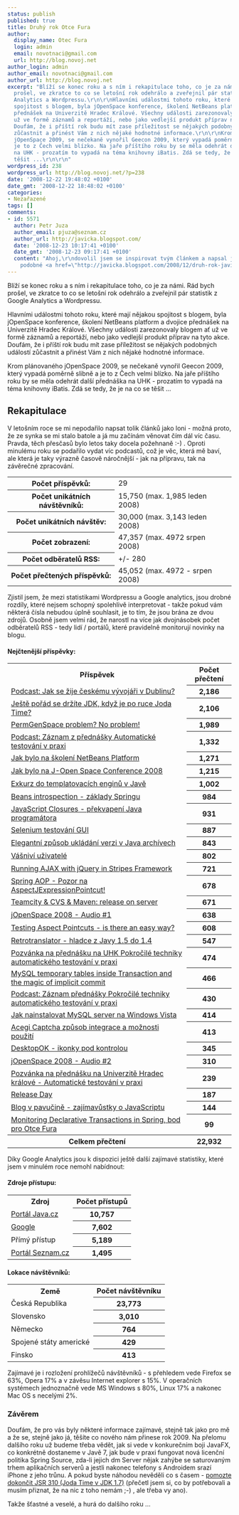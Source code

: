 ```yaml
---
status: publish
published: true
title: Druhý rok Otce Fura
author:
  display_name: Otec Fura
  login: admin
  email: novotnaci@gmail.com
  url: http://blog.novoj.net
author_login: admin
author_email: novotnaci@gmail.com
author_url: http://blog.novoj.net
excerpt: "Blíží se konec roku a s ním i rekapitulace toho, co je za námi. Rád bych
  prošel, ve zkratce to co se letošní rok odehrálo a zveřejnil pár statistik z Google
  Analytics a Wordpressu.\r\n\r\nHlavními událostmi tohoto roku, které mají nějakou
  spojitost s blogem, byla jOpenSpace konference, školení NetBeans platform a dvojice
  přednášek na Univerzitě Hradec Králové. Všechny události zarezonovaly blogem ať
  už ve formě záznamů a reportáží, nebo jako vedlejší produkt příprav na tyto akce.
  Doufám, že i příští rok budu mít zase příležitost se nějakých podobných událostí
  zůčastnit a přinést Vám z nich nějaké hodnotné informace.\r\n\r\nKrom plánovaného
  jOpenSpace 2009, se nečekaně vynořil Geecon 2009, který vypadá poměrně slibně a
  je to z Čech velmi blízko. Na jaře příštího roku by se měla odehrát další přednáška
  na UHK - prozatím to vypadá na téma knihovny iBatis. Zdá se tedy, že je na co se
  těšit ...\r\n\r\n"
wordpress_id: 238
wordpress_url: http://blog.novoj.net/?p=238
date: '2008-12-22 19:48:02 +0100'
date_gmt: '2008-12-22 18:48:02 +0100'
categories:
- Nezařazené
tags: []
comments:
- id: 5571
  author: Petr Juza
  author_email: pjuza@seznam.cz
  author_url: http://javicka.blogspot.com/
  date: '2008-12-23 10:17:41 +0100'
  date_gmt: '2008-12-23 09:17:41 +0100'
  content: "Ahoj,\r\ndovolil jsem se inspirovat tvým článkem a napsal jsem velice
    podobné <a href=\"http://javicka.blogspot.com/2008/12/druh-rok-javiky.html\" rel=\"nofollow\">shrnutí</a>.\r\n\r\nPETR"
---
```

<p>Blíží se konec roku a s ním i rekapitulace toho, co je za námi. Rád bych prošel, ve zkratce to co se letošní rok odehrálo a zveřejnil pár statistik z Google Analytics a Wordpressu.</p>
<p>Hlavními událostmi tohoto roku, které mají nějakou spojitost s blogem, byla jOpenSpace konference, školení NetBeans platform a dvojice přednášek na Univerzitě Hradec Králové. Všechny události zarezonovaly blogem ať už ve formě záznamů a reportáží, nebo jako vedlejší produkt příprav na tyto akce. Doufám, že i příští rok budu mít zase příležitost se nějakých podobných událostí zůčastnit a přinést Vám z nich nějaké hodnotné informace.</p>
<p>Krom plánovaného jOpenSpace 2009, se nečekaně vynořil Geecon 2009, který vypadá poměrně slibně a je to z Čech velmi blízko. Na jaře příštího roku by se měla odehrát další přednáška na UHK - prozatím to vypadá na téma knihovny iBatis. Zdá se tedy, že je na co se těšit ...</p>
<p><a id="more"></a><a id="more-238"></a></p>
<style>
.statistics, .pageStatistics {<br />
   width: auto;<br />
   text-align: left;<br />
   font-size: 80%;<br />
}<br />
.statistics td {<br />
  text-align: right;<br />
}<br />
.statistics th {<br />
  padding-right: 20px;<br />
}<br />
.pageStatistics th {<br />
  text-align: right;<br />
}<br />
.pageStatistics td {<br />
  padding-right: 20px;<br />
}<br />
.pageStatistics .headerRow th {<br />
   text-align: left;<br />
   color: yellow;<br />
}<br />
</style>
<h2>Rekapitulace</h2>
<p>V letošním roce se mi nepodařilo napsat tolik článků jako loni - možná proto, že ze synka se mi stalo batole a já mu začínám věnovat čím dál víc času. Pravda, těch přesčasů bylo letos taky docela požehnaně :-) . Oproti minulému roku se podařilo vydat víc podcastů, což je věc, která mě baví, ale která je taky výrazně časově náročnější - jak na přípravu, tak na závěrečné zpracování.</p>
<div align="center">
<table class="statistics">
<tr>
<th>Počet příspěvků:</th>
<td>29</td>
</tr>
<tr>
<th>Počet unikátních návštěvníků:</th>
<td>15,750 (max. 1,985 leden 2008)</td>
</tr>
<tr>
<th>Počet unikátních návštěv:</th>
<td>30,000 (max. 3,143 leden 2008)</td>
</tr>
<tr>
<th>Počet zobrazení:</th>
<td>47,357 (max. 4972 srpen 2008)</td>
</tr>
<tr>
<th>Počet odběratelů RSS:</th>
<td>+/- 280</td>
</tr>
<tr>
<th>Počet přečtených příspěvků:</th>
<td>45,052 (max. 4972 - srpen 2008)</td>
</tr>
</table>
</div>
<p>Zjistil jsem, že mezi statistikami Wordpressu a Google analytics, jsou drobné rozdíly, které nejsem schopný spolehlivě interpretovat - takže pokud vám některá čísla nebudou úplně souhlasit, je to tím, že jsou brána ze dvou zdrojů. Osobně jsem velmi rád, že narostl na více jak dvojnásobek počet odběratelů RSS - tedy lidí / portálů, které pravidelně monitorují novinky na blogu.</p>
<h4>Nejčtenější příspěvky:</h4>
<div align="center">
<table class="pageStatistics">
<tr class="headerRow">
<th>Příspěvek</th>
<th>Počet přečtení</th>
</tr>
<tr>
<td><a href="/2008/01/10/jak-se-zije-ceskemu-vyvojari-v-dublinu/" target="_blank">Podcast: Jak se žije českému vývojáři v Dublinu?</a></td>
<th>2,186</th>
</tr>
<tr>
<td><a href="/2008/02/13/jeste-porad-se-drzite-jdk-kdyz-je-po-ruce-joda-time/" target="_blank">Ještě pořád se držíte JDK, když je po ruce Joda Time?</a></td>
<th>2,106</th>
</tr>
<tr>
<td><a href="/2008/04/11/permgenspace-problem-no-problem/" target="_blank">PermGenSpace problem? No problem!</a></td>
<th>1,989</th>
</tr>
<tr>
<td><a href="/2008/05/09/podcast-zaznam-z-prednasky-automaticke-testovani-v-praxi/" target="_blank">Podcast: Záznam z přednášky Automatické testování v praxi</a></td>
<th>1,332</th>
</tr>
<tr>
<td><a href="/2008/03/08/jak-bylo-na-skoleni-netbeans-platform/" target="_blank">Jak bylo na školení NetBeans Platform</a></td>
<th>1,271</th>
</tr>
<tr>
<td><a href="/2008/08/03/jak-bylo-na-j-open-space-conference-2008/" target="_blank">Jak bylo na J-Open Space Conference 2008</a></td>
<th>1,215</th>
</tr>
<tr>
<td><a href="/2008/06/19/templatovaci-enginy-v-jave/" target="_blank">Exkurz do templatovacích enginů v Javě</a></td>
<th>1,002</th>
</tr>
<tr>
<td><a href="/2008/08/10/beans-introspection-zaklady-springu/" target="_blank">Beans introspection - základy Springu</a></td>
<th>984</th>
</tr>
<tr>
<td><a href="/2008/11/07/javascript-closures-prekvapeni-java-programatora/" target="_blank">JavaScript Closures - překvapení Java programátora</a></td>
<th>931</th>
</tr>
<tr>
<td><a href="/2008/09/28/selenium-testovani-gui/" target="_blank">Selenium testování GUI</a></td>
<th>887</th>
</tr>
<tr>
<td><a href="/2008/08/17/elegantni-zpusob-ukladani-verzi-v-java-archivech/" target="_blank">Elegantní způsob ukládání verzi v Java archívech</a></td>
<th>843</th>
</tr>
<tr>
<td><a href="/2008/05/21/vasnivi-uzivatele/" target="_blank">Vášniví uživatelé</a></td>
<th>802</th>
</tr>
<tr>
<td><a href="/2008/01/25/running-ajax-with-jquery-in-stripes-framework/" target="_blank">Running AJAX with jQuery in Stripes Framework</a></td>
<th>721</th>
</tr>
<tr>
<td><a href="/2008/03/07/spring-aop-pozor-na-aspectjexpressionpointcut/" target="_blank">Spring AOP - Pozor na AspectJExpressionPointcut!</a></td>
<th>678</th>
</tr>
<tr>
<td><a href="/2008/06/28/teamcity-cvs-maven-release-on-server/" target="_blank">Teamcity & CVS & Maven: release on server</a></td>
<th>671</th>
</tr>
<tr>
<td><a href="/2008/08/31/jopenspace-2008-audio-1/" target="_blank">jOpenSpace 2008 - Audio #1</a></td>
<th>638</th>
</tr>
<tr>
<td><a href="/2008/09/20/testing-aspect-pointcuts-is-there-an-easy-way/" target="_blank">Testing Aspect Pointcuts - is there an easy way?</a></td>
<th>608</th>
</tr>
<tr>
<td><a href="/2008/01/09/retrotranslator-hladce-z-javy-14-do-15/" target="_blank">Retrotranslator - hladce z Javy 1.5 do 1.4</a></td>
<th>547</th>
</tr>
<tr>
<td><a href="/2008/10/26/pozvanka-na-prednasku-na-uhk-pokrocile-techniky-automatickeho-testovani-v-praxi/" target="_blank">Pozvánka na přednášku na UHK Pokročilé techniky automatického testování v praxi</a></td>
<th>474</th>
</tr>
<tr>
<td><a href="/2008/08/23/mysql-temporary-tables-inside-transaction-and-the-magic-of-implicit-commit/" target="_blank">MySQL temporary tables inside Transaction and the magic of implicit commit</a></td>
<th>466</th>
</tr>
<tr>
<td><a href="/2008/12/13/podcast-zaznam-prednasky-pokrocile-techniky-automatickeho-testovani-v-praxi/" target="_blank">Podcast: Záznam přednášky Pokročilé techniky automatického testování v praxi</a></td>
<th>430</th>
</tr>
<tr>
<td><a href="/2008/03/29/jak-nainstalovat-mysql-server-na-windows-vista/" target="_blank">Jak nainstalovat MySQL server na Windows Vista</a></td>
<th>414</th>
</tr>
<tr>
<td><a href="/2008/02/29/acegi-captcha-zpusob-integrace-a-moznosti-pouziti/" target="_blank">Acegi Captcha způsob integrace a možnosti použití</a></td>
<th>413</th>
</tr>
<tr>
<td><a href="/2008/05/15/desktopok-ikonky-pod-kontrolou/" target="_blank">DesktopOK - ikonky pod kontrolou</a></td>
<th>345</th>
</tr>
<tr>
<td><a href="/2008/10/19/jopenspace-2008-audio-2/" target="_blank">jOpenSpace 2008 - Audio #2</a></td>
<th>310</th>
</tr>
<tr>
<td><a href="/2008/04/02/pozvanka-na-prednasku-na-univerzite-hradec-kralove-automaticke-testovani-v-praxi/" target="_blank">Pozvánka na přednášku na Univerzitě Hradec králové - Automatické testování v praxi</a></td>
<th>239</th>
</tr>
<tr>
<td><a href="/2008/10/09/release-day/" target="_blank">Release Day</a></td>
<th>187</th>
</tr>
<tr>
<td><a href="/2008/04/11/blog-v-pavucine-zajimavustky-o-javascriptu/" target="_blank">Blog v pavučině - zajímavůstky o JavaScriptu</a></td>
<th>144</th>
</tr>
<tr>
<td><a href="/2008/12/09/monitoring-declarative-transactions-in-springbod-pro-otce-fura/" target="_blank">Monitoring Declarative Transactions in Spring, bod pro Otce Fura</a></td>
<th>99</th>
</tr>
<tr>
<th>Celkem přečtení</th>
<th>22,932</th>
</tr>
</table>
</div>
<p>Díky Google Analytics jsou k dispozici ještě další zajímavé statistiky, které jsem v minulém roce nemohl nabídnout:</p>
<h4>Zdroje přístupu:</h4>
<div align="center">
<table class="pageStatistics">
<tr class="headerRow">
<th>Zdroj</th>
<th>Počet přístupů</th>
</tr>
<tr>
<td><a href="http://java.cz" target="_blank">Portál Java.cz</a></td>
<th>10,757</th>
</tr>
<tr>
<td><a href="http://google.cz" target="_blank">Google</a></td>
<th>7,602</th>
</tr>
<tr>
<td>Přímý přístup</td>
<th>5,189</th>
</tr>
<tr>
<td><a href="http://seznam.cz" target="_blank">Portál Seznam.cz</a></td>
<th>1,495</th>
</tr>
</table>
</div>
<h4>Lokace návštěvníků:</h4>
<div align="center">
<table class="pageStatistics">
<tr class="headerRow">
<th>Země</th>
<th>Počet návštěvníku</th>
</tr>
<tr>
<td>Česká Republika</td>
<th>23,773</th>
</tr>
<tr>
<td>Slovensko</td>
<th>3,010</th>
</tr>
<tr>
<td>Německo</td>
<th>764</th>
</tr>
<tr>
<td>Spojené státy americké</td>
<th>429</th>
</tr>
<tr>
<td>Finsko</td>
<th>413</th>
</tr>
</table>
</div>
<p>Zajímavé je i rozložení prohlížečů návštěvníků - s přehledem vede Firefox se 63%, Opera 17% a v závěsu Internet explorer s 15%. V operačních systémech jednoznačně vede MS Windows s 80%, Linux 17% a nakonec Mac OS s necelými 2%.</p>
<h3>Závěrem</h3>
<p>Doufám, že pro vás byly některé informace zajímavé, stejně tak jako pro mě a že se, stejně jako já, těšíte co nového nám přinese rok 2009. Na přelomu dalšího roku už budeme třeba vědět, jak si vede v konkurečním boji JavaFX, co konkrétně dostaneme v Javě 7, jak bude v praxi fungovat nová licenční politika Spring Source, zda-li jejich dm Server nějak zahýbe se saturovaným trhem aplikačních serverů a jestli nakonec telefony s Androidem srazí iPhone z jeho trůnu. A pokud byste náhodou nevěděli co s časem - <a href="https://jsr-310.dev.java.net/servlets/ReadMsg?list=dev&msgNo=1389" target="_blank">pomozte dokončit JSR 310 (Joda Time v JDK 1.7)</a> (přečetl jsem si, co by potřebovali a musím přiznat, že na nic z toho nemám ;-) , ale třeba vy ano).</p>
<p>Takže šťastné a veselé, a hurá do dalšího roku ...</p>
